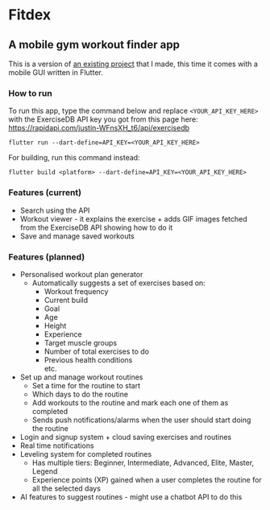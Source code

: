 # Fitdex
## A mobile gym workout finder app

This is a version of [an existing project](https://github.com/mantot-123/gym_workout_finder_tracker_app_flutter) that I made, this time it comes with a mobile GUI written in Flutter.

### How to run
To run this app, type the command below and replace `<YOUR_API_KEY_HERE>` with the ExerciseDB API key you got from this page here: https://rapidapi.com/justin-WFnsXH_t6/api/exercisedb
```
flutter run --dart-define=API_KEY=<YOUR_API_KEY_HERE>
```
For building, run this command instead:
```
flutter build <platform> --dart-define=API_KEY=<YOUR_API_KEY_HERE>
```

### Features (current)
* Search using the API
* Workout viewer - it explains the exercise + adds GIF images fetched from the ExerciseDB API showing how to do it
* Save and manage saved workouts


### Features (planned)

* Personalised workout plan generator 
    - Automatically suggests a set of exercises based on: 
        - Workout frequency
        - Current build 
        - Goal
        - Age
        - Height
        - Experience
        - Target muscle groups
        - Number of total exercises to do
        - Previous health conditions<br>
        etc.
* Set up and manage workout routines
    - Set a time for the routine to start
    - Which days to do the routine
    - Add workouts to the routine and mark each one of them as completed 
    - Sends push notifications/alarms when the user should start doing the routine
* Login and signup system + cloud saving exercises and routines
* Real time notifications
* Leveling system for completed routines
    - Has multiple tiers: Beginner, Intermediate, Advanced, Elite, Master, Legend
    - Experience points (XP) gained when a user completes the routine for all the selected days
* AI features to suggest routines - might use a chatbot API to do this